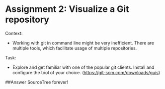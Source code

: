 # Assignment 2: Visualize a Git repository

Context:

- Working with git in command line might be very inefficient. 
There are multiple tools, which facilitate usage of multiple repositories. 

Task:

- Explore and get familiar with one of the popular git clients. 
Install and configure the tool of your choice. 
(https://git-scm.com/downloads/guis)




##Answer
SourceTree forever!

